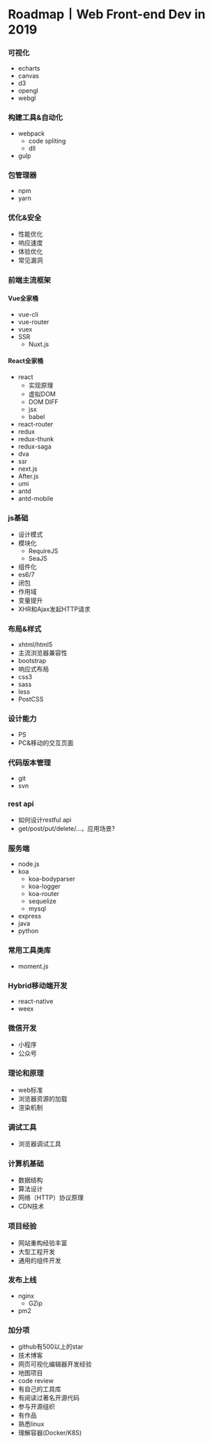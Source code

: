 
# Roadmap丨Web Front-end Dev in 2019


### 可视化
- echarts
- canvas
- d3
- opengl
- webgl

### 构建工具&自动化
- webpack
    - code spliting
    - dll
- gulp


### 包管理器
- npm 
- yarn


### 优化&安全
- 性能优化
- 响应速度
- 体验优化
- 常见漏洞


### 前端主流框架

#### Vue全家桶
- vue-cli
- vue-router
- vuex
- SSR
    - Nuxt.js

#### React全家桶
- react
    - 实现原理
    - 虚拟DOM
    - DOM DIFF
    - jsx
    - babel
- react-router
- redux
- redux-thunk
- redux-saga
- dva
- ssr
- next.js
- After.js
- umi
- antd
- antd-mobile


### js基础
- 设计模式
- 模块化
    - RequireJS
    - SeaJS
- 组件化
- es6/7
- 闭包
- 作用域
- 变量提升
- XHR和Ajax发起HTTP请求


### 布局&样式
- xhtml/html5
- 主流浏览器兼容性
- bootstrap
- 响应式布局
- css3
- sass
- less
- PostCSS


### 设计能力
- PS
- PC&移动的交互页面


### 代码版本管理
- git
- svn


### rest api
- 如何设计restful api
- get/post/put/delete/...，应用场景?

### 服务端
- node.js
- koa
    - koa-bodyparser
    - koa-logger
    - koa-router
    - sequelize
    - mysql
- express
- java
- python

### 常用工具类库
- moment.js


### Hybrid移动端开发
- react-native
- weex


### 微信开发
- 小程序
- 公众号


### 理论和原理
- web标准
- 浏览器资源的加载
- 渲染机制

### 调试工具
- 浏览器调试工具


### 计算机基础
- 数据结构
- 算法设计
- 网络（HTTP）协议原理
- CDN技术

### 项目经验
- 网站重构经验丰富
- 大型工程开发
- 通用的组件开发

### 发布上线
- nginx
    - GZip
- pm2



### 加分项
- github有500以上的star
- 技术博客
- 网页可视化编辑器开发经验
- 地图项目
- code review
- 有自己的工具库
- 有阅读过著名开源代码
- 参与开源组织
- 有作品
- 熟悉linux
- 理解容器(Docker/K8S)
